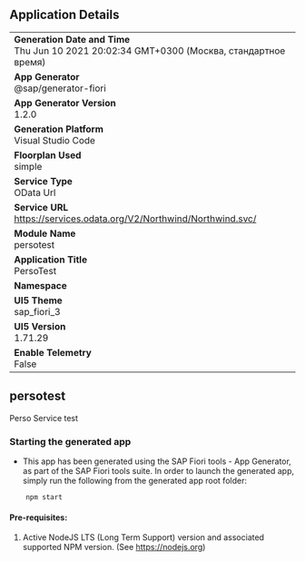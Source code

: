 ## Application Details
|               |
| ------------- |
|**Generation Date and Time**<br>Thu Jun 10 2021 20:02:34 GMT+0300 (Москва, стандартное время)|
|**App Generator**<br>@sap/generator-fiori|
|**App Generator Version**<br>1.2.0|
|**Generation Platform**<br>Visual Studio Code|
|**Floorplan Used**<br>simple|
|**Service Type**<br>OData Url|
|**Service URL**<br>https://services.odata.org/V2/Northwind/Northwind.svc/
|**Module Name**<br>persotest|
|**Application Title**<br>PersoTest|
|**Namespace**<br>|
|**UI5 Theme**<br>sap_fiori_3|
|**UI5 Version**<br>1.71.29|
|**Enable Telemetry**<br>False|

## persotest

Perso Service test

### Starting the generated app

-   This app has been generated using the SAP Fiori tools - App Generator, as part of the SAP Fiori tools suite.  In order to launch the generated app, simply run the following from the generated app root folder:

```
    npm start
```

#### Pre-requisites:

1. Active NodeJS LTS (Long Term Support) version and associated supported NPM version.  (See https://nodejs.org)


